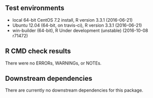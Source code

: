 ## Test environments
* local 64-bit CentOS 7.2 install, R version 3.3.1 (2016-06-21)
* Ubuntu 12.04 (64-bit, on travis-ci), R version 3.3.1 (2016-06-21)
* win-builder (64-bit), R Under development (unstable) (2016-10-08 r71472)

## R CMD check results
There were no ERRORs, WARNINGs, or NOTEs.

## Downstream dependencies
There are currently no downstream dependencies for this package.
